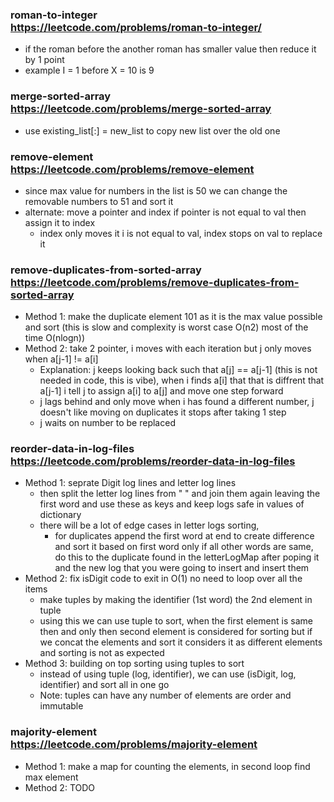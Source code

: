 ###  roman-to-integer <br/> https://leetcode.com/problems/roman-to-integer/
- if the roman before the another roman has smaller value then reduce it by 1 point  
- example I = 1 before X = 10 is 9

### merge-sorted-array <br/> https://leetcode.com/problems/merge-sorted-array
- use existing_list[:] = new_list to copy new list over the old one

### remove-element <br/> https://leetcode.com/problems/remove-element
- since max value for numbers in the list is 50 we can change the removable numbers to 51 and sort it
- alternate: move a pointer and index if pointer is not equal to val then assign it to index
    - index only moves it i is not equal to val, index stops on val to replace it

### remove-duplicates-from-sorted-array <br/> https://leetcode.com/problems/remove-duplicates-from-sorted-array
- Method 1: make the duplicate element 101 as it is the max value possible and sort (this is slow and complexity is worst case O(n2) most of the time O(nlogn))
- Method 2: take 2 pointer, i moves with each iteration but j only moves when a[j-1] != a[i]
    - Explanation: j keeps looking back such that a[j] == a[j-1] (this is not needed in code, this is vibe), when i finds a[i] that
    that is diffrent that a[j-1] i tell j to assign a[i] to a[j] and move one step forward
    - j lags behind and only move when i has found a different number, j doesn't like moving on duplicates it stops after taking 1 step
    - j waits on number to be replaced

### reorder-data-in-log-files <br/> https://leetcode.com/problems/reorder-data-in-log-files
- Method 1: seprate Digit log lines and letter log lines
    - then split the letter log lines from " " and join them again leaving the first word and use these as keys and keep logs safe in values of dictionary
    - there will be a lot of edge cases in letter logs sorting,
        - for duplicates append the first word at end to create difference and sort it based on first word only if all other words are same, do this to the duplicate found in the letterLogMap after poping it and the new log that you were going to insert and insert them 
- Method 2: fix isDigit code to exit in O(1) no need to loop over all the items
    - make tuples by making the identifier (1st word) the 2nd element in tuple
    - using this we can use tuple to sort, when the first element is same then and only then second element is considered for sorting but if we concat the elements and sort it considers it as different elements and sorting is not as expected
- Method 3: building on top sorting using tuples to sort
    - instead of using tuple (log, identifier), we can use (isDigit, log, identifier) and sort all in one go
    - Note: tuples can have any number of elements are order and immutable



### majority-element <br/> https://leetcode.com/problems/majority-element
- Method 1: make a map for counting the elements, in second loop find max element
- Method 2: TODO
